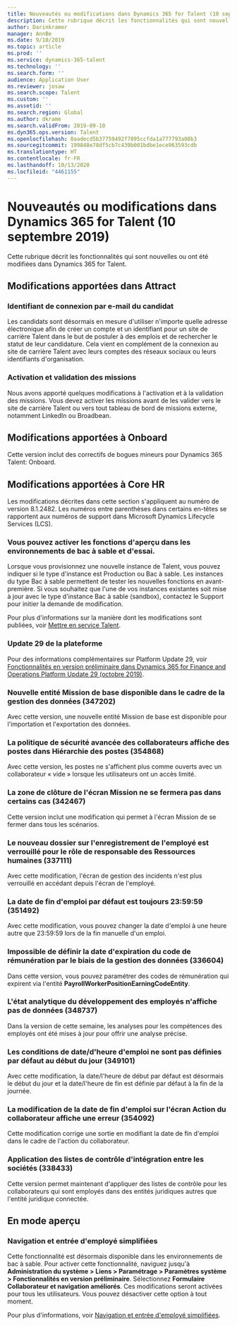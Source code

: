 ```yaml
---
title: Nouveautés ou modifications dans Dynamics 365 for Talent (10 septembre 2019)
description: Cette rubrique décrit les fonctionnalités qui sont nouvelles ou ont été modifiées dans Microsoft Dynamics 365 for Talent.
author: Darinkramer
manager: AnnBe
ms.date: 9/10/2019
ms.topic: article
ms.prod: ''
ms.service: dynamics-365-talent
ms.technology: ''
ms.search.form: ''
audience: Application User
ms.reviewer: josaw
ms.search.scope: Talent
ms.custom: ''
ms.assetid: ''
ms.search.region: Global
ms.author: dkrame
ms.search.validFrom: 2019-09-10
ms.dyn365.ops.version: Talent
ms.openlocfilehash: 0aadecd5b37759492f7895ccfda1a777793a08b3
ms.sourcegitcommit: 199848e78df5cb7c439b001bdbe1ece963593cdb
ms.translationtype: HT
ms.contentlocale: fr-FR
ms.lasthandoff: 10/13/2020
ms.locfileid: "4461155"
---
```

# <a name="whats-new-or-changed-in-dynamics-365-for-talent-september-10-2019"></a>Nouveautés ou modifications dans Dynamics 365 for Talent (10 septembre 2019)

Cette rubrique décrit les fonctionnalités qui sont nouvelles ou ont été modifiées dans Dynamics 365 for Talent.

## <a name="changes-in-attract"></a>Modifications apportées dans Attract

### <a name="candidate-e-mail-login"></a>Identifiant de connexion par e-mail du candidat

Les candidats sont désormais en mesure d'utiliser n'importe quelle adresse électronique afin de créer un compte et un identifiant pour un site de carrière Talent dans le but de postuler à des emplois et de rechercher le statut de leur candidature. Cela vient en complément de la connexion au site de carrière Talent avec leurs comptes des réseaux sociaux ou leurs identifiants d'organisation.

### <a name="job-activation-and-posting"></a>Activation et validation des missions

Nous avons apporté quelques modifications à l'activation et à la validation des missions. Vous devez activer les missions avant de les valider vers le site de carrière Talent ou vers tout tableau de bord de missions externe, notamment LinkedIn ou Broadbean.

## <a name="changes-in-onboard"></a>Modifications apportées à Onboard

Cette version inclut des correctifs de bogues mineurs pour Dynamics 365 Talent: Onboard.

## <a name="changes-in-core-hr"></a>Modifications apportées à Core HR

Les modifications décrites dans cette section s'appliquent au numéro de version 8.1.2482. Les numéros entre parenthèses dans certains en-têtes se rapportent aux numéros de support dans Microsoft Dynamics Lifecycle Services (LCS).

### <a name="you-can-enable-preview-features-in-sandbox-and-trial-environments"></a>Vous pouvez activer les fonctions d'aperçu dans les environnements de bac à sable et d'essai.

Lorsque vous provisionnez une nouvelle instance de Talent, vous pouvez indiquer si le type d'instance est Production ou Bac à sable. Les instances du type Bac à sable permettent de tester les nouvelles fonctions en avant-première. Si vous souhaitez que l'une de vos instances existantes soit mise à jour avec le type d'instance Bac à sable (sandbox), contactez le Support pour initier la demande de modification.

Pour plus d'informations sur la manière dont les modifications sont publiées, voir [Mettre en service Talent](./provisioning-talent.md).

### <a name="platform-update-29"></a>Update 29 de la plateforme

Pour des informations complémentaires sur Platform Update 29, voir [Fonctionnalités en version préliminaire dans Dynamics 365 for Finance and Operations Platform Update 29 (octobre 2019)](https://docs.microsoft.com/dynamics365/unified-operations/fin-and-ops/get-started/whats-new-platform-update-29).

### <a name="new-job-base-entity-available-in-data-management-framework-347202"></a>Nouvelle entité Mission de base disponible dans le cadre de la gestion des données (347202)

Avec cette version, une nouvelle entité Mission de base est disponible pour l'importation et l'exportation des données. 

### <a name="worker-advanced-security-policy-incorrectly-displays-positions-in-position-hierarchy-354868"></a>La politique de sécurité avancée des collaborateurs affiche des postes dans Hiérarchie des postes (354868)

Avec cette version, les postes ne s'affichent plus comme ouverts avec un collaborateur « vide » lorsque les utilisateurs ont un accès limité.

### <a name="job-form-close-box-wont-close-form-in-certain-situations-342467"></a>La zone de clôture de l'écran Mission ne se fermera pas dans certains cas (342467)

Cette version inclut une modification qui permet à l'écran Mission de se fermer dans tous les scénarios.

### <a name="new-case-on-employee-record-is-locked-for-human-resources-manager-role-337111"></a>Le nouveau dossier sur l'enregistrement de l'employé est verrouillé pour le rôle de responsable des Ressources humaines (337111)

Avec cette modification, l'écran de gestion des incidents n'est plus verrouillé en accédant depuis l'écran de l'employé.

### <a name="employment-end-date-always-defaults-to-235959-351492"></a>La date de fin d'emploi par défaut est toujours 23:59:59 (351492)

Avec cette modification, vous pouvez changer la date d'emploi à une heure autre que 23:59:59 lors de la fin manuelle d'un emploi.

### <a name="unable-to-set-up-expiration-date-on-an-earning-code-through-data-management-336604"></a>Impossible de définir la date d'expiration du code de rémunération par le biais de la gestion des données (336604)

Dans cette version, vous pouvez paramétrer des codes de rémunération qui expirent via l'entité **PayrollWorkerPositionEarningCodeEntity**.

### <a name="employee-development-analytic-report-doesnt-display-data-348737"></a>L'état analytique du développement des employés n'affiche pas de données (348737)

Dans la version de cette semaine, les analyses pour les compétences des employés ont été mises à jour pour offrir une analyse précise.

### <a name="terms-of-employment-datetime-dont-default-to-beginning-of-day-349101"></a>Les conditions de date/d'heure d'emploi ne sont pas définies par défaut au début du jour (349101)

Avec cette modification, la date/l'heure de début par défaut est désormais le début du jour et la date/l'heure de fin est définie par défaut à la fin de la journée.

### <a name="changing-the-employment-end-date-on-worker-action-form-displays-an-error-354092"></a>La modification de la date de fin d'emploi sur l'écran Action du collaborateur affiche une erreur (354092) 

Cette modification corrige une sortie en modifiant la date de fin d'emploi dans le cadre de l'action du collaborateur.

### <a name="applying-onboarding-checklists-across-companies-338433"></a>Application des listes de contrôle d'intégration entre les sociétés (338433)

Cette version permet maintenant d'appliquer des listes de contrôle pour les collaborateurs qui sont employés dans des entités juridiques autres que l'entité juridique connectée.

## <a name="in-preview"></a>En mode aperçu

### <a name="streamlined-employee-entry-and-navigation"></a>Navigation et entrée d'employé simplifiées

Cette fonctionnalité est désormais disponible dans les environnements de bac à sable. Pour activer cette fonctionnalité, naviguez jusqu'à **Administration du système > Liens > Paramétrage > Paramètres système > Fonctionnalités en version préliminaire**. Sélectionnez **Formulaire Collaborateur et navigation améliorés**. Ces modifications seront activées pour tous les utilisateurs. Vous pouvez désactiver cette option à tout moment.

Pour plus d'informations, voir [Navigation et entrée d'employé simplifiées](./streamlined-employee-entry.md).
